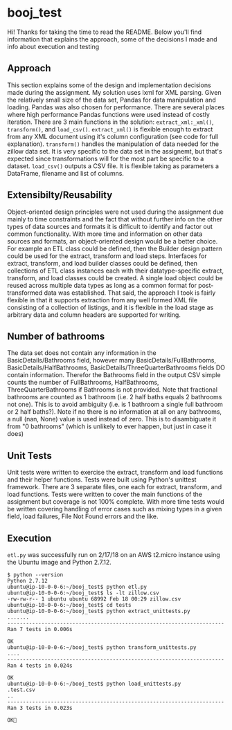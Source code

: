 # booj_test

Hi! Thanks for taking the time to read the README. Below you'll find information that explains the approach, some of the decisions I made and info about execution and testing

## Approach
This section explains some of the design and implementation decisions made during the assignment. My solution uses lxml for XML parsing. Given the relatively small size of the data set, Pandas for data manipulation and loading. Pandas was also chosen for performance. There are several places where high performance Pandas functions were used instead of costly iteration. There are 3 main functions in the solution: `extract_xml:_xml()`, `transform()`, and `load_csv()`. `extract_xml()` is flexible enough to extract from any XML document using it's column configuration (see code for full explanation). `transform()` handles the manipulation of data needed for the zillow data set. It is very specific to the data set in the assignemt, but that's expected since transformations will for the most part be specific to a dataset. `load_csv()` outputs a CSV file. It is flexible taking as parameters a DataFrame, filename and list of columns.

## Extensibilty/Reusability
Object-oriented design principles were not used during the assignment due mainly to time constraints and the fact that without further info on the other types of data sources and formats it is difficult to identify and factor out common functionality. With more time and information on other data sources and formats, an object-oriented design would be a better choice. For example an ETL class could be defined, then the Builder design pattern could be used for the extract, transform and load steps. Interfaces for extract, transform, and load builder classes could be defined, then collections of ETL class instances each with their datatype-specific extract, transform, and load classes could be created. A single load object could be reused across multiple data types as long as a common format for post-transformed data was established. That said, the approach I took is fairly flexible in that it supports extraction from any well formed XML file consisting of a collection of listings, and it is flexible in the load stage as arbitrary data and column headers are supported for writing.
 
## Number of bathrooms
The data set does not contain any information in the BasicDetails/Bathrooms field, however many BasicDetails/FullBathrooms, BasicDetails/HalfBathrooms, BasicDetails/ThreeQuarterBathrooms fields DO contain information. Therefor the Bathrooms field in the output CSV simple counts the number of FullBathrooms, HalfBathrooms, ThreeQuarterBathrooms if Bathrooms is not provided. Note that fractional bathrooms are counted as 1 bathroom (i.e. 2 half baths equals 2 bathrooms not one). This is to avoid ambiguity (i.e. is 1 bathroom a single full bathroom or 2 half baths?). 
Note if no there is no information at all on any bathrooms, a null (nan, None) value is used instead of zero. This is to disambiguate it from "0 bathrooms" (which is unlikely to ever happen, but just in case it does)

## Unit Tests
Unit tests were written to exercise the extract, transform and load functions and their helper functions. Tests were built using Python's unittest framework. There are 3 separate files, one each for extract, transform, and load functions. Tests were written to cover the main functions of the assignment but coverage is not 100% complete. With more time tests would be written covering handling of error cases such as mixing types in a given field, load failures, File Not Found errors and the like. 

## Execution
`etl.py` was successfully run on 2/17/18 on an AWS t2.micro instance using the Ubuntu image and Python 2.7.12.

    $ python --version
    Python 2.7.12
    ubuntu@ip-10-0-0-6:~/booj_test$ python etl.py
    ubuntu@ip-10-0-0-6:~/booj_test$ ls -lt zillow.csv 
    -rw-rw-r-- 1 ubuntu ubuntu 68992 Feb 18 00:29 zillow.csv
    ubuntu@ip-10-0-0-6:~/booj_test$ cd tests 
    ubuntu@ip-10-0-0-6:~/booj_test$ python extract_unittests.py 
    .......
    ----------------------------------------------------------------------
    Ran 7 tests in 0.006s
    
    OK
    ubuntu@ip-10-0-0-6:~/booj_test$ python transform_unittests.py 
    ....
    ----------------------------------------------------------------------
    Ran 4 tests in 0.024s
    
    OK
    ubuntu@ip-10-0-0-6:~/booj_test$ python load_unittests.py 
    .test.csv
    ..
    ----------------------------------------------------------------------
    Ran 3 tests in 0.023s
    
    OK
